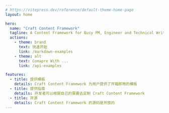 ```yaml
---
# https://vitepress.dev/reference/default-theme-home-page
layout: home

hero:
  name: "Craft Content Framework"
  tagline: A Content Framework for Busy PM, Engineer and Technical Writer.
  actions:
    - theme: brand
      text: 快速开始
      link: /markdown-examples
    - theme: alt
      text: Comapre With ...
      link: /api-examples

features:
  - title: 提供模板
    details: Craft Content Framework 为用户提供了开箱即用的模板
  - title: 提供指南
    details: 开发者可以根据自己的需要去定制 Craft Content Framework
  - title: 开源
    details: Craft Content Framework 的源码是开放的
---
```


